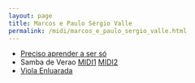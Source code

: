 ```yaml
---
layout: page
title: Marcos e Paulo Sérgio Valle
permalink: /midi/marcos_e_paulo_sergio_valle.html
---
```


* [Preciso aprender a ser só](http://srv.victor3d.com.br/midi/Preciso.mid)
* Samba de Verao    [MIDI1](http://srv.victor3d.com.br/midi/Samba_de_Verao-1.mid) [MIDI2](http://srv.victor3d.com.br/midi/Samba_de_Verao-2.mid)
* [Viola Enluarada](http://srv.victor3d.com.br/midi/Viola_Enluarada.mid)